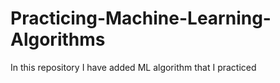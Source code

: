 # Practicing-Machine-Learning-Algorithms
In this repository I have added ML algorithm that I practiced 
